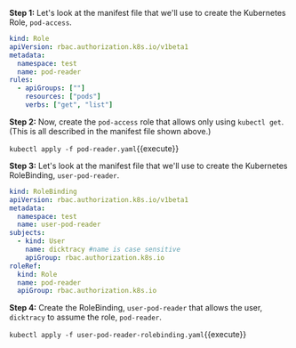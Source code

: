 **Step 1:** Let's look at the manifest file that we'll use to create the Kubernetes Role, `pod-access`. 

```yaml
kind: Role
apiVersion: rbac.authorization.k8s.io/v1beta1
metadata:
  namespace: test
  name: pod-reader
rules:
  - apiGroups: [""]
    resources: ["pods"]
    verbs: ["get", "list"]
```

**Step 2:** Now, create the `pod-access` role that allows only using `kubectl get`. (This is all described in
the manifest file shown above.)

`kubectl apply -f pod-reader.yaml`{{execute}}

**Step 3:** Let's look at the manifest file that we'll use to create the Kubernetes RoleBinding, `user-pod-reader`.

```yaml
kind: RoleBinding
apiVersion: rbac.authorization.k8s.io/v1beta1
metadata:
  namespace: test
  name: user-pod-reader
subjects:
  - kind: User
    name: dicktracy #name is case sensitive
    apiGroup: rbac.authorization.k8s.io
roleRef:
  kind: Role
  name: pod-reader
  apiGroup: rbac.authorization.k8s.io
```

**Step 4:** Create the RoleBinding, `user-pod-reader` that allows the user, `dicktracy` to assume the 
role, `pod-reader`.

`kubectl apply -f user-pod-reader-rolebinding.yaml`{{execute}}
